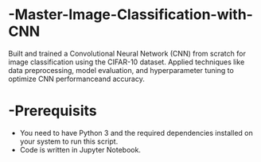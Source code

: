 # -Master-Image-Classification-with-CNN
Built and trained a Convolutional Neural Network (CNN) from scratch for image classification using the CIFAR-10 dataset.
Applied techniques like data preprocessing, model evaluation, and hyperparameter tuning to optimize CNN performanceand accuracy.

# -Prerequisits
- You need to have Python 3 and the required dependencies installed on your system to run this script.
- Code is written in Jupyter Notebook.
